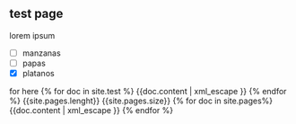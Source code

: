 
## test page 

lorem ipsum

- [ ] manzanas
- [ ] papas
- [x] platanos

for here
{% for doc in site.test %}
    {{doc.content | xml_escape }}
{% endfor %}
{{site.pages.lenght}}
{{site.pages.size}}
{% for doc in site.pages%}
    {{doc.content | xml_escape }}
{% endfor %}